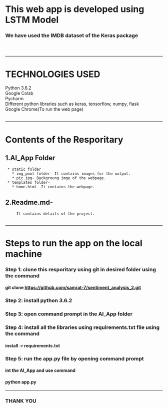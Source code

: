 # This web app is developed using LSTM Model<br/>
### We have used the IMDB dataset of the Keras package<br/><br/><br/>
--------------------------------------------------------------------

# TECHNOLOGIES USED<br/>
Python 3.6.2<br/>
Google Colab<br/>
Pycharm<br/>
Different python  libraries such as keras, tensorflow, numpy, flask<br/>
Google Chrome(To run the web page)<br/><br/>

--------------------------------------------------------------------
# Contents of the Resporitary
## 1.AI_App Folder
     * static folder
       * img_pool folder- It contains images for the output.
       * pic.jpg- Backgroung imge of the webpage.
     * templates folder-
       * home.html- It contains the webpage.
## 2.Readme.md- 
         It contains details of the project.
## 
        
### 

---------------------------------------------------------------------

# Steps to run the app on the local machine<br/>

### Step 1: clone this resporitary using git in desired folder using the command<br/>
####                     git clone https://github.com/samrat-7/sentiment_analysis_2.git<br/>
       
### Step 2: install python 3.6.2<br/>
### Step 3: open command prompt in the AI_App folder<br/>
### Step 4: install all the libraries using requirements.txt file using the command<br/>
####                     install -r requirements.txt<br/>
### Step 5: run the app.py file by opening command prompt<br/>
####                     int the AI_App and use command<br/>
####                     python app.py
       
-------------------------------------------------------------------------------------
###                           THANK YOU

